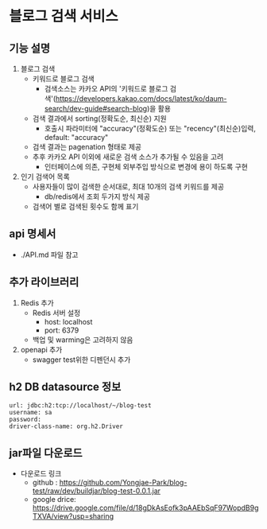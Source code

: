 # 블로그 검색 서비스

## 기능 설명
1. 블로그 검색
   * 키워드로 블로그 검색
     * 검색소스는 카카오 API의 '키워드로 블로그 검색'(https://developers.kakao.com/docs/latest/ko/daum-search/dev-guide#search-blog)을 활용
   * 검색 결과에서 sorting(정확도순, 최신순) 지원
     * 호출시 파라미터에 "accuracy"(정확도순) 또는 "recency"(최신순)입력, default: "accuracy"
   * 검색 결과는 pagenation 형태로 제공
   * 추후 카카오 API 이외에 새로운 검색 소스가 추가될 수 있음을 고려
     * 인터페이스에 의존, 구현체 외부주입 방식으로 변경에 용이 하도록 구현
2. 인기 검색어 목록
   * 사용자들이 많이 검색한 순서대로, 최대 10개의 검색 키워드를 제공
     * db/redis에서 조회 두가지 방식 제공
   * 검색어 별로 검색된 횟수도 함께 표기

## api 명세서
   * ./API.md 파일 참고
## 추가 라이브러리
1. Redis 추가
   * Redis 서버 설정
     * host: localhost
     * port: 6379
   * 백업 및 warming은 고려하지 않음
2. openapi 추가
   * swagger test위한 디펜던시 추가
## h2 DB datasource 정보
    url: jdbc:h2:tcp://localhost/~/blog-test
    username: sa
    password:
    driver-class-name: org.h2.Driver

## jar파일 다운로드
   * 다운로드 링크
     * github : https://github.com/Yongjae-Park/blog-test/raw/dev/buildjar/blog-test-0.0.1.jar
     * google drice: https://drive.google.com/file/d/18gDkAsEofk3pAAEbSqF97WopdB9gTXVA/view?usp=sharing
